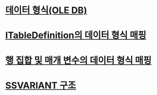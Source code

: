 # [데이터 형식(OLE DB)](data-types-ole-db.md)
# [ITableDefinition의 데이터 형식 매핑](data-type-mapping-in-itabledefinition.md)
# [행 집합 및 매개 변수의 데이터 형식 매핑](data-type-mapping-in-rowsets-and-parameters.md)
# [SSVARIANT 구조](ssvariant-structure.md)
